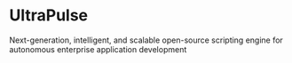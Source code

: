# UltraPulse
Next-generation, intelligent, and scalable open-source scripting engine for autonomous enterprise application development
